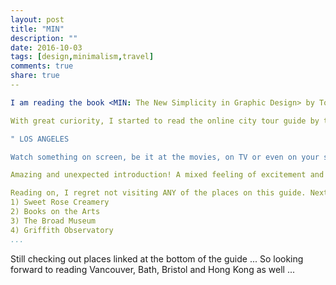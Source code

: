 ```yaml
---
layout: post
title: "MIN"
description: ""
date: 2016-10-03
tags: [design,minimalism,travel]
comments: true
share: true
--

I am reading the book <MIN: The New Simplicity in Graphic Design> by Tolley, Stuart ([link](https://www.amazon.com/gp/product/0500292191/ref=oh_aui_detailpage_o02_s00?ie=UTF8&psc=1)). It has the interview with [CEREAL magazine] editors as the opening. 

With great curiority, I started to read the online city tour guide by this magazine @ http://readcereal.com/city-guides/los-angeles/ as all of their print city tour guides were sold out. 

" LOS ANGELES

Watch something on screen, be it at the movies, on TV or even on your smartphone, and the chances are that the content was made in Los Angeles. Show business is big business; the city turns over more than 800 billion US dollars a year, dwarfing the output of many nation states. Out on the palm-fringed western edge of the American dream, the City of Angels is everything you imagine it to be; glamorous, glitzy and hungry for fame. It might be expressways, beaches and beautiful people you notice first, but it's the city's energy you'll remember." 

Amazing and unexpected introduction! A mixed feeling of excitement and peace arose inside.  

Reading on, I regret not visiting ANY of the places on this guide. Next time visiting L.A., places below will be on my to-go list
1) Sweet Rose Creamery
2) Books on the Arts
3) The Broad Museum
4) Griffith Observatory
...
```


Still checking out places linked at the bottom of the guide ... So looking forward to reading Vancouver, Bath, Bristol and Hong Kong as well ...
